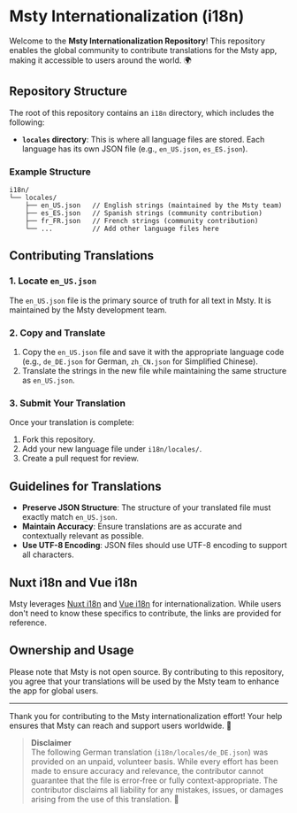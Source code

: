 # Msty Internationalization (i18n)

Welcome to the **Msty Internationalization Repository**! This repository enables the global community to contribute translations for the Msty app, making it accessible to users around the world. 🌍

## Repository Structure

The root of this repository contains an `i18n` directory, which includes the following:

- **`locales` directory**: This is where all language files are stored. Each language has its own JSON file (e.g., `en_US.json`, `es_ES.json`).

### Example Structure
```
i18n/
└── locales/
    ├── en_US.json   // English strings (maintained by the Msty team)
    ├── es_ES.json   // Spanish strings (community contribution)
    ├── fr_FR.json   // French strings (community contribution)
    └── ...          // Add other language files here
```

## Contributing Translations

### 1. Locate `en_US.json`
The `en_US.json` file is the primary source of truth for all text in Msty. It is maintained by the Msty development team.

### 2. Copy and Translate
1. Copy the `en_US.json` file and save it with the appropriate language code (e.g., `de_DE.json` for German, `zh_CN.json` for Simplified Chinese).
2. Translate the strings in the new file while maintaining the same structure as `en_US.json`.

### 3. Submit Your Translation
Once your translation is complete:
1. Fork this repository.
2. Add your new language file under `i18n/locales/`.
3. Create a pull request for review.


## Guidelines for Translations

- **Preserve JSON Structure**: The structure of your translated file must exactly match `en_US.json`.
- **Maintain Accuracy**: Ensure translations are as accurate and contextually relevant as possible.
- **Use UTF-8 Encoding**: JSON files should use UTF-8 encoding to support all characters.

## Nuxt i18n and Vue i18n

Msty leverages [Nuxt i18n](https://i18n.nuxtjs.org/) and [Vue i18n](https://vue-i18n.intlify.dev/) for internationalization. While users don't need to know these specifics to contribute, the links are provided for reference.

## Ownership and Usage

Please note that Msty is not open source. By contributing to this repository, you agree that your translations will be used by the Msty team to enhance the app for global users.

---

Thank you for contributing to the Msty internationalization effort! Your help ensures that Msty can reach and support users worldwide. 🌟

> **Disclaimer**  
> The following German translation (`i18n/locales/de_DE.json`) was provided on an unpaid, volunteer basis. While every effort has been made to ensure accuracy and relevance, the contributor cannot guarantee that the file is error‑free or fully context‑appropriate. The contributor disclaims all liability for any mistakes, issues, or damages arising from the use of this translation. 👻
